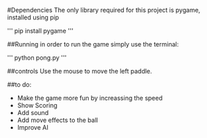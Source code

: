 #Dependencies
The only library required for this project is pygame, installed using pip

'''
pip install pygame
'''

##Running
in order to run the game simply use the terminal:

'''
python pong.py
'''

##controls
Use the mouse to move the left paddle.

##to do:
+ Make the game more fun by increassing the speed 
+ Show Scoring
+ Add sound
+ Add move effects to the ball
+ Improve AI